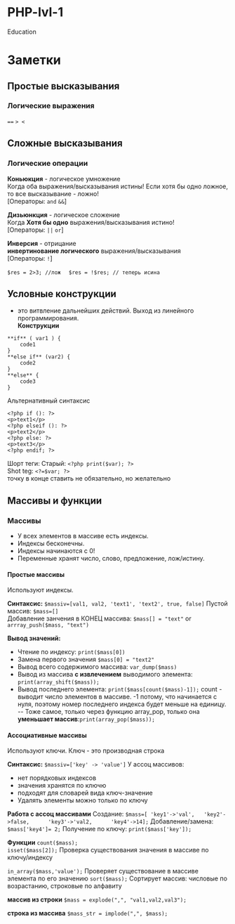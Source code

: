 # PHP-lvl-1
Education

# Заметки
## Простые высказывания
### Логические выражения
```==```
```> <```


## Сложные высказывания
### Логические операции  
  

**Коньюкция** - логическое умножение  
Когда оба выражения/высказывания истины! Если хотя бы одно ложное, то все высказывание - ложно!  
[Операторы:
```and```
```&&```]

**Дизьюнкция** - логическое сложение  
Когда **Хотя бы одно** выражения/высказывания истино!  
[Операторы:
```||```
```or```]

**Инверсия** - отрицание  
**инвертинование логического** выражения/высказывания    
[Операторы:
```!```]  

```$res = 2>3; //лож  ```
```$res = !$res; // теперь исина```
  
## Условные конструкции  
- это витвление дальнейших действий. Выход из линейного программирования.  
**Конструкции**
``` 
**if** ( var1 ) {  
    code1
}  
**else if** (var2) {  
    code2
}  
**else** {  
    code3
}  
```

Альтернативный синтаксис  
```  
<?php if (): ?>
<p>text1</p> 
<?php elseif (): ?>
<p>text2</p> 
<?php else: ?>
<p>text3</p> 
<?php endif; ?>
```  

Шорт теги:
Старый: ```<?php print($var); ?>```  
Shot teg: ```<?=$var; ?>```  
точку в конце ставить не обязательно, но желательно  

## Массивы и функции
### Массивы  
- У всех элементов в массиве есть индексы.
- Индексы бесконечны.
- Индексы начинаются с 0!
- Переменные хранят число, слово, предложение, лож/истину.

#### Простые массивы
Используют индексы.

**Синтаксис:**
```$massiv=[val1, val2, 'text1', 'text2', true, false]```
Пустой массив: ```$mass=[]```  
Добавление занчения в КОНЕЦ массива: ```$mass[] = "text"```
or ```arrray_push($mass, "text")```

**Вывод значений:**
- Чтение по индексу: ```print($mass[0])```
- Замена первого значения ```$mass[0] = "text2"```
- Вывод всего содержимого массива: ```var_dump($mass)```
- Вывод из массива **с извлечением** выводимого элемента: ```print(array_shift($mass));```
- Вывод последнего элемента: ```print($mass[count($mass)-1]);```
count - выводит число элементов в массиве.
-1 потому, что начинается с нуля, поэтому номер последнего индекса будет меньше на единицу.
-- Тоже самое, только через функцию array_pop, только она **уменьшает массив**:```print(array_pop($mass));```

#### Ассоциативные массивы
Используют ключи.
Ключ - это производная строка

**Синтаксис:**
```$massiv=['key' -> 'value']```
У ассоц массивов:
- нет порядковых индексов
- значения хранятся по ключю  
- подходят для словарей вида ключ-значение
- Удалять элементы можно только по ключу

**Работа с ассоц массивами**
Создание: ```$mass=[ 'key1'->'val',   'key2'->false,      'key3'->'val2,      'key4'->14];```
Добавление/замена: ```$mass['key4']= 2;```
Получение по ключу: ```print($mass['key']);```

**Функции**
```count($mass);```  
```isset($mass[2]);``` Проверка существования значения в массиве по ключу/индексу  

```in_array($mass,'value');``` Проверяет существование в массиве элемента по его значению 
```sort($mass);``` Сортирует массив: числовые по возрастанию, строковые по алфавиту

**массив из строки**
```$mass = explode(",", "val1,val2,val3");```

**строка из массива** 
```$mass_str = implode(",", $mass);```

 